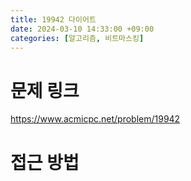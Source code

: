 ```yaml
---
title: 19942 다이어트
date: 2024-03-10 14:33:00 +09:00
categories: [알고리즘, 비트마스킹]
---
```

# 문제 링크
https://www.acmicpc.net/problem/19942

# 접근 방법
